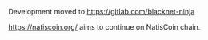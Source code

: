 Development moved to https://gitlab.com/blacknet-ninja

https://natiscoin.org/ aims to continue on NatisCoin chain.
